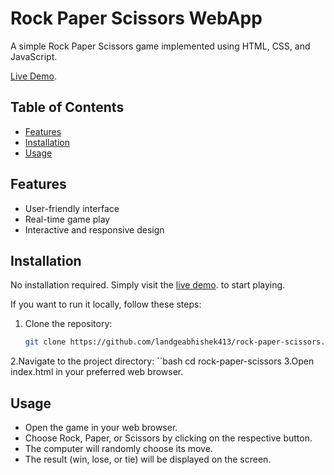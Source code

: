 # Rock Paper Scissors WebApp

A simple Rock Paper Scissors game implemented using HTML, CSS, and JavaScript.

[Live Demo](https://landgeabhishek413.github.io/rock-paper-scissors/).

## Table of Contents
- [Features](#features)
- [Installation](#installation)
- [Usage](#usage)



## Features
- User-friendly interface
- Real-time game play
- Interactive and responsive design

## Installation
No installation required. Simply visit the [live demo](https://landgeabhishek413.github.io/rock-paper-scissors/). to start playing.

If you want to run it locally, follow these steps:
1. Clone the repository:
   ```bash
   git clone https://github.com/landgeabhishek413/rock-paper-scissors.git
2.Navigate to the project directory:
  ``bash
     cd rock-paper-scissors
 3.Open index.html in your preferred web browser.
## Usage
  - Open the game in your web browser.
  - Choose Rock, Paper, or Scissors by clicking on the respective button.
  - The computer will randomly choose its move.
  - The result (win, lose, or tie) will be displayed on the screen.

